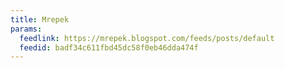 ```yaml
---
title: Mrepek
params:
  feedlink: https://mrepek.blogspot.com/feeds/posts/default
  feedid: badf34c611fbd45dc58f0eb46dda474f
---
```

